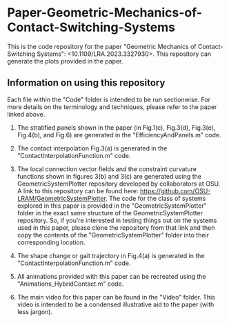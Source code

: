 # Paper-Geometric-Mechanics-of-Contact-Switching-Systems

This is the code repository for the paper "Geometric Mechanics of Contact-Switching Systems": <10.1109/LRA.2023.3327930>. This repository can generate the plots provided in the paper.

## Information on using this repository

Each file within the "Code" folder is intended to be run sectionwise. For more details on the terminology and techniques, please refer to the paper linked above.

1. The stratified panels shown in the paper (in Fig.1(c), Fig.3(d), Fig.3(e), Fig.4(b), and Fig.6) are generated in the "EfficiencyAndPanels.m" code.

2. The contact interpolation Fig.3(a) is generated in the "ContactInterpolationFunction.m" code.

3. The local connection vector fields and the constraint curvature functions shown in figures 3(b) and 3(c) are generated using the GeometricSystemPlotter repository developed by collaborators at OSU. A link to this repository can be found here: <https://github.com/OSU-LRAM/GeometricSystemPlotter>. The code for the class of systems explored in this paper is provided in the "GeometricSystemPlotter" folder in the exact same structure of the GeometricSystemPlotter repository. So, if you're interested in testing things out on the systems used in this paper, please clone the repository from that link and then copy the contents of the "GeometricSystemPlotter" folder into their corresponding location.

4. The shape change or gait trajectory in Fig.4(a) is generated in the "ContactInterpolationFunction.m" code.

5. All animations provided with this paper can be recreated using the "Animations_HybridContact.m" code.

6. The main video for this paper can be found in the "Video" folder. This video is intended to be a condensed illustrative aid to the paper (with less jargon).

